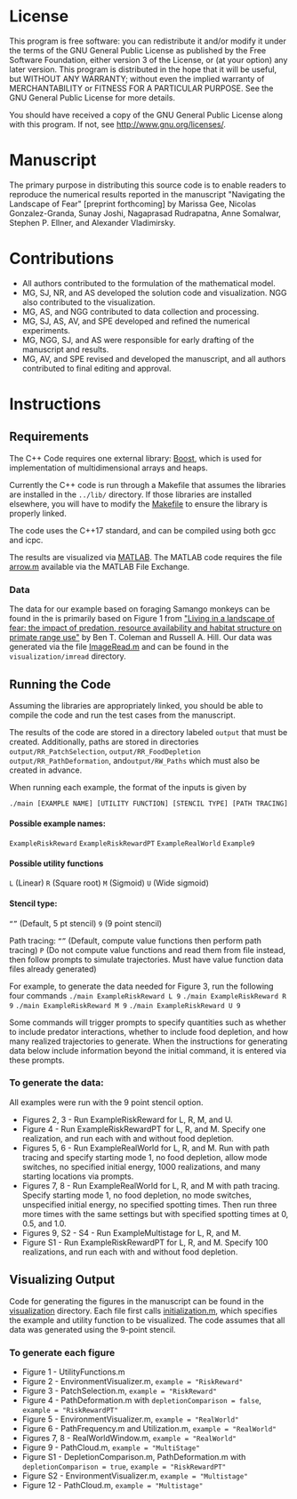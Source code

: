 # License
This program is free software: you can redistribute it and/or modify it under the terms of the GNU General Public License as published by the Free Software Foundation, either version 3 of the License, or (at your option) any later version. This program is distributed in the hope that it will be useful, but WITHOUT ANY WARRANTY; without even the implied warranty of MERCHANTABILITY or FITNESS FOR A PARTICULAR PURPOSE. See the GNU General Public License for more details.

You should have received a copy of the GNU General Public License along with this program. If not, see http://www.gnu.org/licenses/.

# Manuscript
The primary purpose in distributing this source code is to enable readers to reproduce the numerical results reported in the manuscript "Navigating the Landscape of Fear" [preprint forthcoming] by Marissa Gee, Nicolas Gonzalez-Granda, Sunay Joshi, Nagaprasad Rudrapatna, Anne Somalwar, Stephen P. Ellner, and Alexander Vladimirsky.


# Contributions
- All authors contributed to the formulation of the mathematical model.
- MG, SJ, NR, and AS developed the solution code and visualization. NGG also contributed to the visualization.
- MG, AS, and NGG contributed to data collection and processing.
- MG, SJ, AS, AV, and SPE developed and refined the numerical experiments.
- MG, NGG, SJ, and AS were responsible for early drafting of the manuscript and results.
- MG, AV, and SPE revised and developed the manuscript, and all authors contributed to final editing and approval.


# Instructions
## Requirements
The C++ Code requires one external library: [Boost](http://www.boost.org/), which is used for implementation of multidimensional arrays and heaps.

Currently the C++ code is run through a Makefile that assumes the libraries are installed in the `../lib/` directory.
If those libraries are installed elsewhere, you will have to modify the [Makefile](https://github.com/eikonal-equation/Navigating_LoF/blob/main/Makefile) to ensure the library is properly linked.

The code uses the C++17 standard, and can be compiled using both gcc and icpc.

The results are visualized via [MATLAB](https://www.mathworks.com/products/matlab.html).
The MATLAB code requires the file [arrow.m](https://www.mathworks.com/matlabcentral/fileexchange/278-arrow) available via the MATLAB File Exchange.

### Data
The data for our example based on foraging Samango monkeys can be found in the is primarily based on Figure 1 from ["Living in a landscape of fear: the impact of predation, resource availability and habitat structure on primate range use"](https://doi.org/10.1016/j.anbehav.2013.11.027) by Ben T. Coleman and Russell A. Hill. Our data was generated via the file [ImageRead.m](https://github.com/eikonal-equation/Navigating_LoF/blob/main/visualization/imread/ImageRead.m)  and can be found in the `visualization/imread` directory. 

## Running the Code
Assuming the libraries are appropriately linked, you should be able to compile the code and run the test cases from the manuscript.

The results of the code are stored in a directory labeled `output` that must be created. Additionally, paths are stored in directories `output/RR_PatchSelection`, `output/RR_FoodDepletion` `output/RR_PathDeformation`, and`output/RW_Paths` which must also be created in advance.

When running each example, the format of the inputs is given by

`./main [EXAMPLE NAME] [UTILITY FUNCTION] [STENCIL TYPE] [PATH TRACING]`

#### Possible example names:
`ExampleRiskReward`
`ExampleRiskRewardPT`
`ExampleRealWorld`
`Example9`

#### Possible utility functions
`L` (Linear)
`R` (Square root)
`M` (Sigmoid)
`U` (Wide sigmoid)

#### Stencil type:
`“”` (Default, 5 pt stencil)
`9` (9 point stencil)

Path tracing:
`“”` (Default, compute value functions then perform path tracing)
`P` (Do not compute value functions and read them from file instead, then follow prompts to simulate trajectories. Must have value function data files already generated)

For example, to generate the data needed for Figure 3, run the following four commands
`./main ExampleRiskReward L 9`
`./main ExampleRiskReward R 9`
`./main ExampleRiskReward M 9`
`./main ExampleRiskReward U 9`

Some commands will trigger prompts to specify quantities such as whether to include predator interactions, whether to include food depletion, and how many realized trajectories to generate. When the instructions for generating data below include information beyond the initial command, it is entered via these prompts.

### To generate the data:
All examples were run with the 9 point stencil option.
- Figures 2, 3 -  Run ExampleRiskReward for L, R, M, and U.
- Figure 4 - Run ExampleRiskRewardPT for L, R, and M. Specify one realization, and run each with and without food depletion.
- Figures 5, 6 - Run ExampleRealWorld for L, R, and M. Run with path tracing and specify starting mode 1, no food depletion, allow mode switches, no specified initial energy, 1000 realizations, and many starting locations via prompts.
- Figures 7, 8 - Run ExampleRealWorld for L, R, and M with path tracing. Specify starting mode 1, no food depletion, no mode switches, unspecified initial energy, no specified spotting times. Then run three more times with the same settings but with specified spotting times at 0, 0.5, and 1.0.
- Figures 9, S2 - S4 - Run ExampleMultistage for L, R, and M.
- Figure S1 - Run ExampleRiskRewardPT for L, R, and M. Specify 100 realizations, and run each with and without food depletion.

## Visualizing Output
Code for generating the figures in the manuscript can be found in the [visualization](https://github.com/eikonal-equation/Navigating_LoF/blob/main/visualization) directory. Each file first calls [initialization.m](https://github.com/eikonal-equation/Navigating_LoF/blob/main/visualization/initialization.m), which specifies the example and utility function to be visualized. The code assumes that all data was generated using the 9-point stencil.

### To generate each figure
- Figure 1 - UtilityFunctions.m
- Figure 2 - EnvironmentVisualizer.m, `example = "RiskReward"`
- Figure 3 - PatchSelection.m, `example = "RiskReward"`
- Figure 4 - PathDeformation.m with `depletionComparison = false`, `example = "RiskRewardPT"`
- Figure 5 - EnvironmentVisualizer.m, `example = "RealWorld"`
- Figure 6 - PathFrequency.m and Utilization.m, `example = "RealWorld"`
- Figures 7, 8 - RealWorldWindow.m, `example = "RealWorld"`
- Figure 9 - PathCloud.m, `example = "MultiStage"`
- Figure S1 - DepletionComparison.m, PathDeformation.m with `depletionComparison = true`, `example = "RiskRewardPT"`
- Figure S2 - EnvironmentVisualizer.m, `example = "Multistage"`
- Figure 12 - PathCloud.m, `example = "Multistage"`
